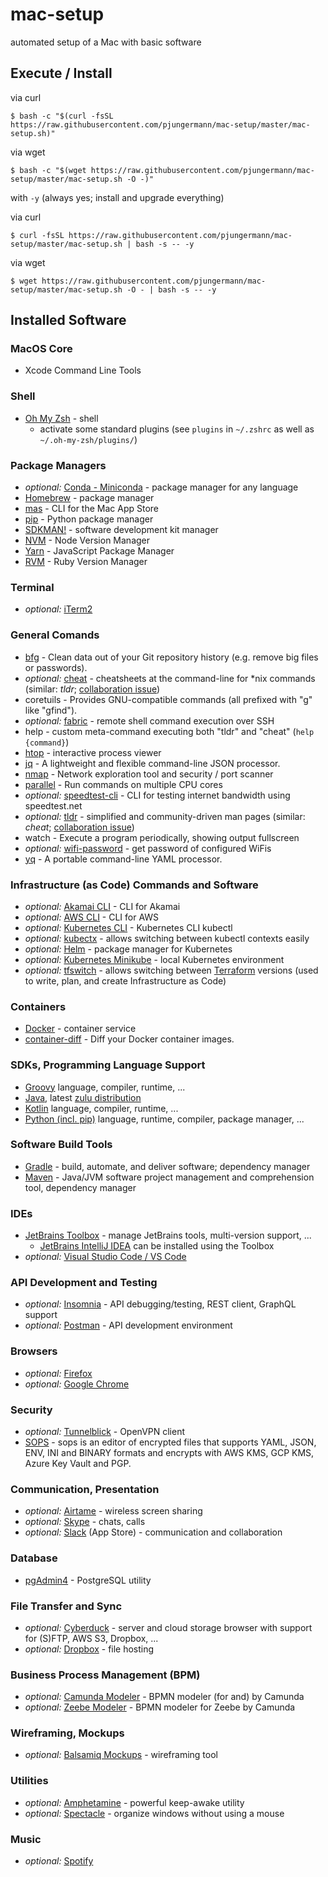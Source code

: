 # mac-setup
automated setup of a Mac with basic software

## Execute / Install
via curl
```
$ bash -c "$(curl -fsSL https://raw.githubusercontent.com/pjungermann/mac-setup/master/mac-setup.sh)"
```

via wget
```
$ bash -c "$(wget https://raw.githubusercontent.com/pjungermann/mac-setup/master/mac-setup.sh -O -)"
```

with `-y` (always yes; install and upgrade everything)

via curl
```
$ curl -fsSL https://raw.githubusercontent.com/pjungermann/mac-setup/master/mac-setup.sh | bash -s -- -y
```

via wget
```
$ wget https://raw.githubusercontent.com/pjungermann/mac-setup/master/mac-setup.sh -O - | bash -s -- -y
```

## Installed Software
### MacOS Core
* Xcode Command Line Tools

### Shell
* [Oh My Zsh](https://ohmyz.sh/) - shell
  * activate some standard plugins (see `plugins` in `~/.zshrc` as well as `~/.oh-my-zsh/plugins/`)

### Package Managers
* _optional:_ [Conda - Miniconda](https://conda.io/en/latest/) - package manager for any language
* [Homebrew](https://brew.sh/) - package manager
* [mas](https://github.com/mas-cli/mas) - CLI for the Mac App Store
* [pip](https://www.python.org/) - Python package manager
* [SDKMAN!](https://sdkman.io/) - software development kit manager
* [NVM](https://github.com/nvm-sh/nvm) - Node Version Manager
* [Yarn](https://yarnpkg.com/) - JavaScript Package Manager
* [RVM](https://rvm.io/) - Ruby Version Manager

### Terminal
* _optional:_ [iTerm2](https://www.iterm2.com/)

### General Comands
* [bfg](https://rtyley.github.io/bfg-repo-cleaner/) - Clean data out of your Git repository history (e.g. remove big files or passwords).
* _optional:_ [cheat](https://github.com/cheat/cheat) - cheatsheets at the command-line for \*nix commands (similar: _tldr_; [collaboration issue](https://github.com/tldr-pages/tldr/issues/266))
* coretuils - Provides GNU-compatible commands (all prefixed with "g" like "gfind").
* _optional:_ [fabric](https://www.fabfile.org/) - remote shell command execution over SSH
* help - custom meta-command executing both "tldr" and "cheat" (`help {command}`)
* [htop](https://hisham.hm/htop/) - interactive process viewer
* [jq](https://stedolan.github.io/jq) - A lightweight and flexible command-line JSON processor.
* [nmap](https://nmap.org/) - Network exploration tool and security / port scanner
* [parallel](https://www.gnu.org/software/parallel/man.html) - Run commands on multiple CPU cores
* _optional:_ [speedtest-cli](https://github.com/sivel/speedtest-cli) - CLI for testing internet bandwidth using speedtest.net
* _optional:_ [tldr](https://tldr.sh/) - simplified and community-driven man pages (similar: _cheat_; [collaboration issue](https://github.com/tldr-pages/tldr/issues/266))
* watch - Execute a program periodically, showing output fullscreen
* _optional:_ [wifi-password](https://github.com/rauchg/wifi-password) - get password of configured WiFis
* [yq](https://github.com/mikefarah/yq) - A portable command-line YAML processor.

### Infrastructure (as Code) Commands and Software
* _optional:_ [Akamai CLI](https://github.com/akamai/cli) - CLI for Akamai
* _optional:_ [AWS CLI](https://aws.amazon.com/cli/) - CLI for AWS
* _optional:_ [Kubernetes CLI](https://kubernetes.io/docs/reference/kubectl/overview/) - Kubernetes CLI kubectl
* _optional:_ [kubectx](https://github.com/ahmetb/kubectx) - allows switching between kubectl contexts easily
* _optional:_ [Helm](https://helm.sh/) - package manager for Kubernetes
* _optional:_ [Kubernetes Minikube](https://kubernetes.io/docs/tutorials/hello-minikube/) - local Kubernetes environment
* _optional:_ [tfswitch](https://warrensbox.github.io/terraform-switcher) - allows switching between [Terraform](https://www.terraform.io/) versions (used to write, plan, and create Infrastructure as Code)

### Containers
* [Docker](https://hub.docker.com/) - container service
* [container-diff](https://github.com/GoogleContainerTools/container-diff) - Diff your Docker container images.

### SDKs, Programming Language Support
* [Groovy](https://groovy-lang.org/) language, compiler, runtime, ...
* [Java](https://www.oracle.com/technetwork/java/javase/overview/index.html), latest [zulu distribution](https://www.azul.com/downloads/zulu-community/)
* [Kotlin](https://kotlinlang.org/) language, compiler, runtime, ...
* [Python (incl. pip)](https://www.python.org/) language, runtime, compiler, package manager, ...

### Software Build Tools
* [Gradle](https://gradle.org/) - build, automate, and deliver software; dependency manager
* [Maven](https://maven.apache.org/) - Java/JVM software project management and comprehension tool, dependency manager

### IDEs
* [JetBrains Toolbox](https://www.jetbrains.com/toolbox/) - manage JetBrains tools, multi-version support, ...
  * [JetBrains IntelliJ IDEA](https://www.jetbrains.com/idea/) can be installed using the Toolbox
* _optional:_ [Visual Studio Code / VS Code](https://code.visualstudio.com/)

### API Development and Testing
* _optional:_ [Insomnia](https://insomnia.rest/) - API debugging/testing, REST client, GraphQL support
* _optional:_ [Postman](https://www.getpostman.com/) - API development environment

### Browsers
* _optional:_ [Firefox](https://www.mozilla.org/firefox/)
* _optional:_ [Google Chrome](https://www.google.com/chrome/)

### Security
* _optional:_ [Tunnelblick](https://tunnelblick.net/) - OpenVPN client
* [SOPS](https://github.com/mozilla/sops) - sops is an editor of encrypted files that supports YAML, JSON, ENV, INI and BINARY formats 
  and encrypts with AWS KMS, GCP KMS, Azure Key Vault and PGP.

### Communication, Presentation
* _optional:_ [Airtame](https://airtame.com/) - wireless screen sharing
* _optional:_ [Skype](https://www.skype.com/) - chats, calls
* _optional:_ [Slack](https://slack.com/) (App Store) - communication and collaboration

### Database
* [pgAdmin4](https://www.pgadmin.org/) - PostgreSQL utility

### File Transfer and Sync
* _optional:_ [Cyberduck](https://cyberduck.io/) - server and cloud storage browser with support for (S)FTP, AWS S3, Dropbox, ...
* _optional:_ [Dropbox](https://www.dropbox.com/) - file hosting

### Business Process Management (BPM)
* _optional:_ [Camunda Modeler](https://camunda.com/download/modeler/) - BPMN modeler (for and) by Camunda
* _optional:_ [Zeebe Modeler](https://github.com/zeebe-io/zeebe-modeler) - BPMN modeler for Zeebe by Camunda

### Wireframing, Mockups
* _optional:_ [Balsamiq Mockups](https://balsamiq.com/wireframes/) - wireframing tool

### Utilities
* _optional:_ [Amphetamine](https://apps.apple.com/de/app/amphetamine/id937984704?mt=12) - powerful keep-awake utility
* _optional:_ [Spectacle](https://www.spectacleapp.com/) - organize windows without using a mouse

### Music
* _optional:_ [Spotify](https://www.spotify.com/)

